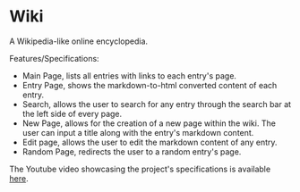 # Wiki

A Wikipedia-like online encyclopedia.


Features/Specifications:
* Main Page, lists all entries with links to each entry's page.
* Entry Page, shows the markdown-to-html converted content of each entry.
* Search, allows the user to search for any entry through the search bar at the left side of every page.
* New Page, allows for the creation of a new page within the wiki. The user can input a title along with the entry's markdown content.
* Edit page, allows the user to edit the markdown content of any entry.
* Random Page, redirects the user to a random entry's page.


The Youtube video showcasing the project's specifications is available [here](https://www.youtube.com/watch?v=woG8WDyXgnY&list=PLEwYjESKyptEQMIGmzPk8NRsDUI7MHCUm&index=2&ab_channel=AliAhmed).
